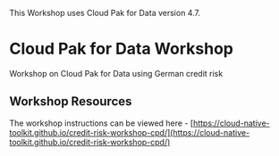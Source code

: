 This Workshop uses Cloud Pak for Data version 4.7.

# Cloud Pak for Data Workshop


Workshop on Cloud Pak for Data using German credit risk

## Workshop Resources

The workshop instructions can be viewed here - [https://cloud-native-toolkit.github.io/credit-risk-workshop-cpd/](https://cloud-native-toolkit.github.io/credit-risk-workshop-cpd/)

<!--* [Instructor Guide](admin-guide/README.md)-->
